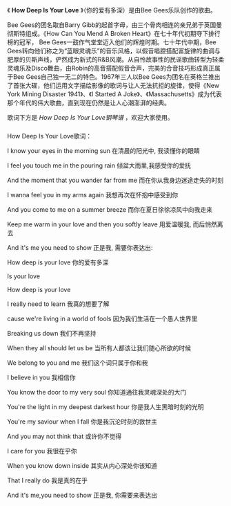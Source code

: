 

《 **How Deep Is Your Love** 》（你的爱有多深）是由Bee Gees乐队创作的歌曲。

Bee Gees的团名取自Barry Gibb的起首字母，由三个骨肉相连的亲兄弟于英国曼彻斯特组成。《How Can You Mend A Broken
Heart》在七十年代初期夺下排行榜的冠军， Bee Gees一鼓作气堂堂迈入他们的辉煌时期。七十年代中期，Bee
Gees转向他们称之为“蓝眼灵魂乐”的音乐风格，以假音唱腔搭配富旋律的曲调与肥厚的贝斯声线，俨然成为新式的R&B风潮。从自怜故事性的民谣歌曲转型为轻柔灵魂乐及Disco舞曲，由Robin的高音搭配假音合声，完美的合音技巧形成真正属于Bee
Gees自己独一无二的特色。1967年三人以Bee Gees为团名在英格兰推出了首张大碟，他们运用文字描绘影像的歌词与让人无法抗拒的旋律，使得《New
York Mining Disaster 1941》、《I Started A
Joke》、《Massachusetts》成为代表那个年代的伟大歌曲，直到现在仍然是让人心潮澎湃的经典。

歌词下方是 _How Deep Is Your Love钢琴谱_ ，欢迎大家使用。

###  
How Deep Is Your Love歌词：

I know your eyes in the morning sun 在清晨的阳光中, 我读懂你的眼睛

I feel you touch me in the pouring rain 倾盆大雨里,我感受你的爱抚

And the moment that you wander far from me 而在你从我身边迷途走失的时刻

I wanna feel you in my arms again 我想再次在怀抱中感受到你

And you come to me on a summer breeze 而你在夏日徐徐凉风中向我走来

Keep me warm in your love and then you softly leave 用爱温暖我, 而后悄然离去

And it's me you need to show 正是我, 需要你表达出:

How deep is your love 你的爱有多深

Is your love

How deep is your love

I really need to learn 我真的想要了解

cause we're living in a world of fools 因为我们生活在一个愚人世界里

Breaking us down 我们不再坚持

When they all should let us be 当所有人都该让我们随心所欲的时候

We belong to you and me 我们这个词只属于你和我

I believe in you 我相信你

You know the door to my very soul 你知道通往我灵魂深处的大门

You're the light in my deepest darkest hour 你是我人生黑暗时刻的光明

You're my saviour when I fall 你是我沉沦时刻的救世主

And you may not think that 或许你不觉得

I care for you 我很在乎你

When you know down inside 其实从内心深处你该知道

That I really do 我是真的在乎

And it's me,you need to show 正是我, 你需要来表达出

